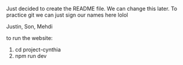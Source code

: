 Just decided to create the README file. We can change this later. To practice git we can just sign our names here lolol

Justin, Son, Mehdi

to run the website:
1. cd project-cynthia
2. npm run dev
